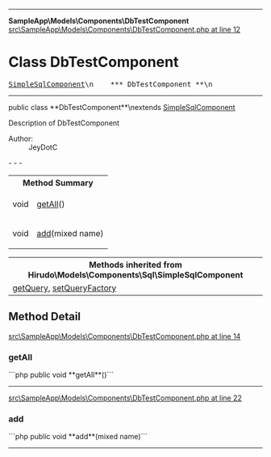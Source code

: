 - - -

**SampleApp\Models\Components\DbTestComponent**
<a href="https://github.com/JeyDotC/Hirudo-docs/blob/master/source/src/SampleApp/Models/Components/DbTestComponent.php.md#line12" class="location">src\SampleApp\Models\Components\DbTestComponent.php at line 12</a>

# Class DbTestComponent #

<pre class="tree"><a href="https://github.com/JeyDotC/Hirudo-docs/blob/master/hirudo/models/components/sql/simplesqlcomponent.html">SimpleSqlComponent</a>\n    *** DbTestComponent **\n</pre>

- - -

<p class="signature">public  class **DbTestComponent**\nextends <a href="https://github.com/JeyDotC/Hirudo-docs/blob/master/hirudo/models/components/sql/simplesqlcomponent.html">SimpleSqlComponent</a>

</p>

<div class="comment" id="overview_description"><p>Description of DbTestComponent</p></div>

<dl>
<dt>Author:</dt>
<dd>JeyDotC</dd>
</dl>
- - -

<table id="summary_method">
<tr><th colspan="2">Method Summary</th></tr>
<tr>
<td class="type"> void</td>
<td class="description"><p class="name"><a href="#getAll()">getAll</a>()</p></td>
</tr>
<tr>
<td class="type"> void</td>
<td class="description"><p class="name"><a href="#add()">add</a>(mixed name)</p></td>
</tr>
</table>

<table class="inherit">
<tr><th colspan="2">Methods inherited from Hirudo\Models\Components\Sql\SimpleSqlComponent</th></tr>
<tr><td><a href="https://github.com/JeyDotC/Hirudo-docs/blob/master/hirudo/models/components/sql/simplesqlcomponent.html#getQuery()">getQuery</a>, <a href="https://github.com/JeyDotC/Hirudo-docs/blob/master/hirudo/models/components/sql/simplesqlcomponent.html#setQueryFactory()">setQueryFactory</a></td></tr></table>

<h2 id="detail_method">Method Detail</h2>
<a href="https://github.com/JeyDotC/Hirudo-docs/blob/master/source/src/SampleApp/Models/Components/DbTestComponent.php.md#line14" class="location">src\SampleApp\Models\Components\DbTestComponent.php at line 14</a>

<h3 id="getAll()">getAll</h3>
```php
public  void **getAll**()```
<div class="details">
</div>

- - -

<a href="https://github.com/JeyDotC/Hirudo-docs/blob/master/source/src/SampleApp/Models/Components/DbTestComponent.php.md#line22" class="location">src\SampleApp\Models\Components\DbTestComponent.php at line 22</a>

<h3 id="add()">add</h3>
```php
public  void **add**(mixed name)```
<div class="details">
</div>

- - -

